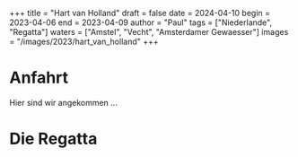 +++
title = "Hart van Holland"
draft = false
date = 2024-04-10
begin = 2023-04-06
end = 2023-04-09
author = "Paul"
tags = ["Niederlande", "Regatta"]
waters = ["Amstel", "Vecht", "Amsterdamer Gewaesser"]
images = "/images/2023/hart_van_holland"
+++

# Anfahrt

Hier sind wir angekommen
...

# Die Regatta

